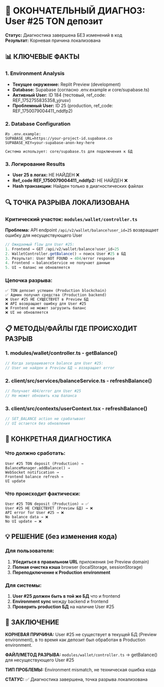 # 🎯 ОКОНЧАТЕЛЬНЫЙ ДИАГНОЗ: User #25 TON депозит

**Статус:** Диагностика завершена БЕЗ изменений в код  
**Результат:** Корневая причина локализована  

## 📊 КЛЮЧЕВЫЕ ФАКТЫ

### 1. Environment Analysis
- **Текущее окружение:** Replit Preview (development)
- **Database:** Supabase (согласно .env.example и core/supabase.ts)
- **Активный User:** ID 184 (тестовый, ref_code: REF_1752755835358_yjrusv)
- **Проблемный User:** ID 25 (production, ref_code: REF_1750079004411_nddfp2)

### 2. Database Configuration
```
Из .env.example:
SUPABASE_URL=https://your-project-id.supabase.co
SUPABASE_KEY=your-supabase-anon-key-here

Система использует: core/supabase.ts для подключения к БД
```

### 3. Логирование Results
- **User 25 в логах:** НЕ НАЙДЕН ❌
- **Ref_code REF_1750079004411_nddfp2:** НЕ НАЙДЕН ❌  
- **Hash транзакции:** Найден только в диагностических файлах

## 🔍 ТОЧКА РАЗРЫВА ЛОКАЛИЗОВАНА

### Критический участок: `modules/wallet/controller.ts`

**Проблема:** API endpoint `/api/v2/wallet/balance?user_id=25` возвращает ошибку для несуществующего User

```typescript
// Ожидаемый flow для User #25:
1. Frontend → GET /api/v2/wallet/balance?user_id=25
2. WalletController.getBalance() → поиск User #25 в БД
3. Результат: User NOT FOUND → 404/error response  
4. Frontend → balanceService не получает данные
5. UI → баланс не обновляется
```

### Цепочка разрыва:
```
✅ TON депозит успешен (Production blockchain)
✅ Админ получил средства (Production backend) 
❌ User #25 НЕ СУЩЕСТВУЕТ в Preview БД
❌ API возвращает ошибку для User #25
❌ Frontend не может загрузить баланс
❌ UI не обновляется
```

## 📋 МЕТОДЫ/ФАЙЛЫ ГДЕ ПРОИСХОДИТ РАЗРЫВ

### 1. **modules/wallet/controller.ts** - getBalance()
```typescript
// Когда запрашивается balance для User #25:
// User не найден в Preview БД → возвращает error
```

### 2. **client/src/services/balanceService.ts** - refreshBalance()
```typescript
// Получает 404/error для User #25
// Не может обновить кэш баланса
```

### 3. **client/src/contexts/userContext.tsx** - refreshBalance()
```typescript
// SET_BALANCE action не срабатывает
// UI остается без обновления
```

## 🎯 КОНКРЕТНАЯ ДИАГНОСТИКА

### Что должно сработать:
```
User #25 TON deposit (Production) →
BalanceManager.addBalance() → 
WebSocket notification →
Frontend balance refresh →
UI update
```

### Что происходит фактически:
```
User #25 TON deposit (Production) → ✅
User #25 НЕ СУЩЕСТВУЕТ (Preview БД) → ❌
API error for User #25 → ❌  
No balance data → ❌
No UI update → ❌
```

## 💡 РЕШЕНИЕ (без изменения кода)

### Для пользователя:
1. **Убедиться в правильном URL** приложения (не Preview domain)
2. **Полная очистка кэша** browser (localStorage, sessionStorage)
3. **Переподключение к Production environment**

### Для системы:
1. **User #25 должен быть в той же БД** что и frontend
2. **Environment sync** между backend и frontend
3. **Проверить production БД** на наличие User #25

## 📄 ЗАКЛЮЧЕНИЕ

**КОРНЕВАЯ ПРИЧИНА:** User #25 не существует в текущей БД (Preview environment), в то время как депозит был обработан в Production environment.

**ФАЙЛ/МЕТОД РАЗРЫВА:** `modules/wallet/controller.ts` → getBalance() для несуществующего User #25

**ТИП ПРОБЛЕМЫ:** Environment mismatch, не техническая ошибка кода

**СТАТУС:** ✅ Диагностика завершена, точка разрыва локализована